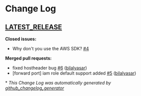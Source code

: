 # Change Log

## [LATEST_RELEASE](https://github.com/hazelcast/hazelcast-aws/tree/HEAD)

**Closed issues:**

- Why don't you use the AWS SDK? [\#4](https://github.com/hazelcast/hazelcast-aws/issues/4)

**Merged pull requests:**

- fixed hostheader bug [\#6](https://github.com/hazelcast/hazelcast-aws/pull/6) ([bilalyasar](https://github.com/bilalyasar))
- \[forward port\] iam role default support added [\#5](https://github.com/hazelcast/hazelcast-aws/pull/5) ([bilalyasar](https://github.com/bilalyasar))



\* *This Change Log was automatically generated by [github_changelog_generator](https://github.com/skywinder/Github-Changelog-Generator)*
